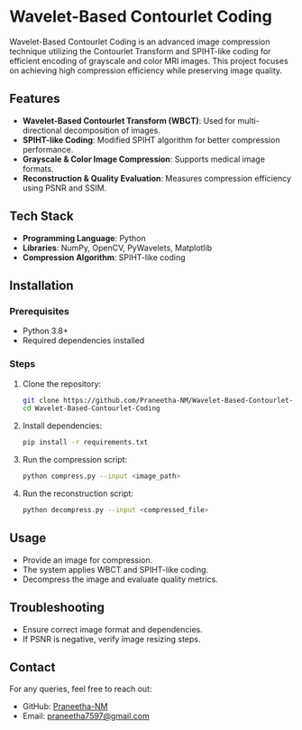 # Wavelet-Based Contourlet Coding

Wavelet-Based Contourlet Coding is an advanced image compression technique utilizing the Contourlet Transform and SPIHT-like coding for efficient encoding of grayscale and color MRI images. This project focuses on achieving high compression efficiency while preserving image quality.

## Features
- **Wavelet-Based Contourlet Transform (WBCT)**: Used for multi-directional decomposition of images.
- **SPIHT-like Coding**: Modified SPIHT algorithm for better compression performance.
- **Grayscale & Color Image Compression**: Supports medical image formats.
- **Reconstruction & Quality Evaluation**: Measures compression efficiency using PSNR and SSIM.

## Tech Stack
- **Programming Language**: Python
- **Libraries**: NumPy, OpenCV, PyWavelets, Matplotlib
- **Compression Algorithm**: SPIHT-like coding

## Installation
### Prerequisites
- Python 3.8+
- Required dependencies installed

### Steps
1. Clone the repository:
   ```sh
   git clone https://github.com/Praneetha-NM/Wavelet-Based-Contourlet-Coding.git
   cd Wavelet-Based-Contourlet-Coding
   ```
2. Install dependencies:
   ```sh
   pip install -r requirements.txt
   ```
3. Run the compression script:
   ```sh
   python compress.py --input <image_path>
   ```
4. Run the reconstruction script:
   ```sh
   python decompress.py --input <compressed_file>
   ```

## Usage
- Provide an image for compression.
- The system applies WBCT and SPIHT-like coding.
- Decompress the image and evaluate quality metrics.

## Troubleshooting
- Ensure correct image format and dependencies.
- If PSNR is negative, verify image resizing steps.


## Contact
For any queries, feel free to reach out:
- GitHub: [Praneetha-NM](https://github.com/Praneetha-NM)
- Email: [praneetha7597@gmail.com](mailto:praneetha7597@gmail.com)

